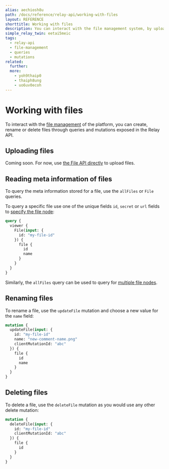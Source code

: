 ```yaml
---
alias: aechiosh8u
path: /docs/reference/relay-api/working-with-files
layout: REFERENCE
shorttitle: Working with files
description: You can interact with the file management system, by uploading or modifying  files through GraphQL queries and mutations exposed in the Relay API.
simple_relay_twin: eetai5meic
tags:
  - relay-api
  - file-management
  - queries
  - mutations
related:
  further:
  more:
    - yoh9thaip0
    - thaiph8ung
    - uo6uv0ecoh
---
```


# Working with files

To interact with the [file management](!alias-eer4wiang0) of the platform, you can create, rename or delete files through queries and mutations exposed in the Relay API.

## Uploading files

Coming soon. For now, use [the File API directly](!alias-eer4wiang0) to upload files.

## Reading meta information of files

To query the meta information stored for a file, use the `allFiles` or `File` queries.

To query a specific file use one of the unique fields `id`, `secret` or `url` fields to [specify the file node](!alias-ga4chied8m):

```graphql
query {
  viewer {
    File(input: {
      id: "my-file-id"
    }) {
      file {
        id
        name
      }
    }
  }
}
```

Similarly, the `allFiles` query can be used to query for [multiple file nodes](!alias-uu4ohnaih7).

## Renaming files

To rename a file, use the `updateFile` mutation and choose a new value for the `name` field:

```graphql
mutation {
  updateFile(input: {
    id: "my-file-id"
    name: "new-comment-name.png"
    clientMutationId: "abc"
  }) {
    file {
      id
      name
    }
  }
}
```

## Deleting files

To delete a file, use the `deleteFile` mutation as you would use any other delete mutation:

```graphql
mutation {
  deleteFile(input: {
    id: "my-file-id"
    clientMutationId: "abc"
  }) {
    file {
      id
    }
  }
}
```
